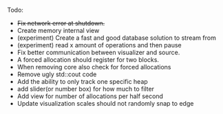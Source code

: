 Todo:

* ~~Fix network error at shutdown.~~
* Create memory internal view
* (experiment) Create a fast and good database solution to stream from
* (experiment) read x amount of operations and then pause
* Fix better communication between visualizer and source.
* A forced allocation should register for two blocks.
* When removing core also check for forced allocations
* Remove ugly std::cout code
* Add the ability to only track one specific heap
* add slider(or number box) for how much to filter
* Add view for number of allocations per half second
* Update visualization scales should not randomly snap to edge
